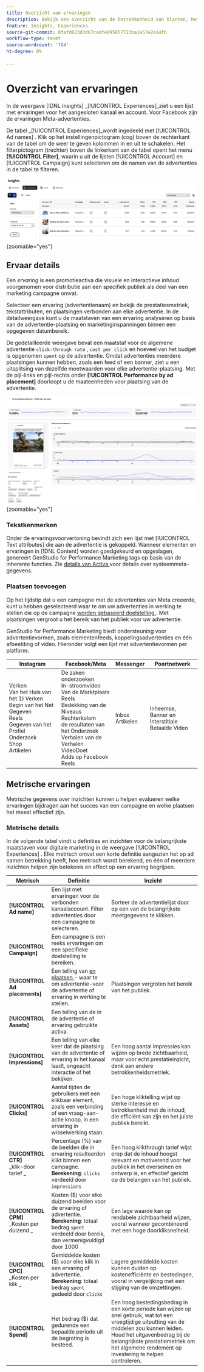 ```yaml
---
title: Overzicht van ervaringen
description: Bekijk een overzicht van de betrokkenheid van klanten, het budget en de uitgaven voor ervaringen en plaatsingsprestaties in Adobe GenStudio for Performance Marketing.
feature: Insights, Experiences
source-git-commit: 8fafd823d3d67cadfe095857723ba1e57e2a14fb
workflow-type: tm+mt
source-wordcount: '784'
ht-degree: 0%

---
```


# Overzicht van ervaringen

In de weergave [!DNL Insights] _[!UICONTROL Experiences]_ziet u een lijst met ervaringen voor het aangesloten kanaal en account. Voor Facebook zijn de ervaringen Meta-advertenties.

De tabel _[!UICONTROL Experiences]_wordt ingedeeld met [!UICONTROL Ad names] . Klik op het instellingenpictogram (cog) boven de rechterkant van de tabel om de weer te geven kolommen in en uit te schakelen. Het filterpictogram (trechter) boven de linkerkant van de tabel opent het menu **[!UICONTROL Filter]**, waarin u uit de lijsten [!UICONTROL Account] en [!UICONTROL Campaign] kunt selecteren om de namen van de advertenties in de tabel te filteren.

![ de filter en lijst van Ervaringen ](/help/assets/insights-experiences-filter.png){zoomable="yes"}

## Ervaar details

Een _ervaring_ is een promotieactiva die visuele en interactieve inhoud voorgenomen voor distributie aan een specifiek publiek als deel van een marketing campagne omvat.

Selecteer een ervaring (advertentienaam) en bekijk de prestatiesmetriek, tekstattributen, en plaatsingen verbonden aan elke advertentie. In de detailweergave kunt u de maatstaven van een ervaring analyseren op basis van de advertentie-plaatsing en marketinginspanningen binnen een opgegeven datumbereik.

De gedetailleerde weergave bevat een maatstaf voor de algemene advertentie `click-through rate` , `cost per click` en hoeveel van het budget is opgenomen `spent` op de advertentie. Omdat advertenties meerdere plaatsingen kunnen hebben, zoals een feed of een banner, ziet u een uitsplitsing van dezelfde meetwaarden voor elke advertentie-plaatsing. Met de pijl-links en pijl-rechts onder **[!UICONTROL Performance by ad placement]** doorloopt u de maateenheden voor plaatsing van de advertentie.

![ voeg details met metriek en advertentiepunten toe ](/help/assets/insights-experience-details.png){zoomable="yes"}

### Tekstkenmerken

Onder de ervaringsvoorvertoning bevindt zich een lijst met [!UICONTROL Text attributes] die aan de advertentie is gekoppeld. Wanneer elementen en ervaringen in [!DNL Content] worden goedgekeurd en opgeslagen, genereert GenStudio for Performance Marketing tags op basis van de inherente functies. Zie [ details van Activa ](../content/asset-details.md#system-metadata) voor details over systeemmeta-gegevens.

### Plaatsen toevoegen

Op het tijdstip dat u een campagne met de advertenties van Meta creeerde, kunt u hebben geselecteerd waar te om uw advertenties in werking te stellen die op de campagne [ worden gebaseerd doelstelling ](channels.md#objectives). Met plaatsingen vergroot u het bereik van het publiek voor uw advertentie.

GenStudio for Performance Marketing biedt ondersteuning voor advertentievormen, zoals elementenfeeds, koppelingsadvertenties en één afbeelding of video. Hieronder volgt een lijst met advertentievormen per platform:

| Instagram | Facebook/Meta | Messenger | Poortnetwerk |
| ------------ | ---------------- | ------------ | ---------------- |
| Verken <br> Van het Huis van het 1} Verken Begin van het Net <br> Gegeven <br> Reels <br> Gegeven van het Profiel <br> Onderzoek <br> Shop <br> Artikelen<br> | De zaken onderzoeken <br> In-stroomvideo <br> Van de Marktplaats <br> Reels <br> Bedekking van de Niveaus <br> Rechterkolom <br> de resultaten van het Onderzoek <br> Verhalen van de Verhalen <br> VideoDoet <br> Adds op Facebook Reels<br> | Inbox <br> Artikelen | Inheemse, Banner en Interstitiale <br> Betaalde Video |

## Metrische ervaringen

Metrische gegevens over inzichten kunnen u helpen evalueren welke ervaringen bijdragen aan het succes van een campagne en welke plaatsen het meest effectief zijn.

<!-- For example, -->

### Metrische details

In de volgende tabel vindt u definities en inzichten voor de belangrijkste maatstaven voor digitale marketing in de weergave [!UICONTROL Experiences] . Elke metrisch omvat een korte definitie aangezien het op ad namen betrekking heeft, hoe metrisch wordt berekend, en één of meerdere inzichten helpen zijn betekenis en effect op een ervaring begrijpen.

| Metrisch | Definitie | Inzicht |
| ---------------------- | ----------------------------- | -------------------------------- |
| **[!UICONTROL Ad name]** | Een lijst met ervaringen voor de verbonden kanaalaccount. Filter advertenties door een campagne te selecteren. | Sorteer de advertentielijst door op een van de belangrijkste meetgegevens te klikken. |
| **[!UICONTROL Campaign]** | Een campagne is een reeks ervaringen om een specifieke doelstelling te bereiken. | |
| **[!UICONTROL Ad placements]** | Een telling van [ en plaatsen ](#ad-placements) - waar te om advertentie-voor de advertentie of ervaring in werking te stellen. | Plaatsingen vergroten het bereik van het publiek. |
| **[!UICONTROL Assets]** | Een telling van de in de advertentie of ervaring gebruikte activa. | |
| **[!UICONTROL Impressions]** | Een telling van elke keer dat de plaatsing van de advertentie of ervaring in het kanaal laadt, ongeacht interactie of het bekijken. | Een hoog aantal impressies kan wijzen op brede zichtbaarheid, maar voor echt prestatieinzicht, denk aan andere betrokkenheidsmetriek. |
| **[!UICONTROL Clicks]** | Aantal tijden de gebruikers met een klikbaar element, zoals een verbinding of een vraag-aan-actie knoop, in een ervaring in wisselwerking staan. | Een hoge kliktelling wijst op sterke interesse en betrokkenheid met de inhoud, die efficiënt kan zijn en het juiste publiek bereikt. |
| **[!UICONTROL CTR]**<br>_klik-door tarief _ | Percentage (%) van de beelden die in ervaring resulteerden klikt binnen een campagne.<br>**Berekening**: `clicks` verdeeld door `impressions` | Een hoog klikthrough tarief wijst erop dat de inhoud hoogst relevant en motiverend voor het publiek in het overseinen en ontwerp is, en effectief gericht op de belangen van het publiek. |
| **[!UICONTROL CPM]**<br>_Kosten per duizend _ | Kosten ($) voor elke duizend beelden voor de ervaring of advertentie.<br>**Berekening**: totaal bedrag `spent` verdeeld door bereik, dan vermenigvuldigd door 1000 | Een lage waarde kan op rendabele zichtbaarheid wijzen, vooral wanneer gecombineerd met een hoge doorkliksnelheid. |
| **[!UICONTROL CPC]**<br>_Kosten per klik _ | Gemiddelde kosten ($) voor elke klik in een ervaring of advertentie.<br>**Berekening**: totaal bedrag `spent` gedeeld door `clicks` | Lagere gemiddelde kosten kunnen duiden op kostenefficiënte en bestedingen, vooral in vergelijking met een stijging van de omzettingen. |
| **[!UICONTROL Spend]** | Het bedrag ($) dat gedurende een bepaalde periode uit de begroting is besteed. | Een hoog bestedingsbedrag in een korte periode kan wijzen op snel gebruik, wat tot een vroegtijdige uitputting van de middelen zou kunnen leiden. Houd het uitgavenbedrag bij de belangrijkste prestatiemetriek om het algemene rendement op investering te helpen controleren. |
